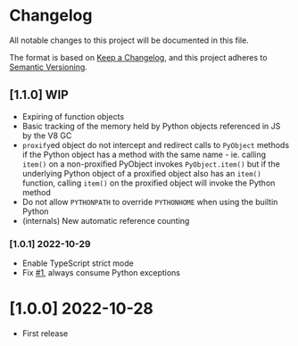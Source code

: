 # Changelog

All notable changes to this project will be documented in this file.

The format is based on [Keep a Changelog](https://keepachangelog.com/en/1.0.0/),
and this project adheres to [Semantic Versioning](https://semver.org/spec/v2.0.0.html).

## [1.1.0] WIP

- Expiring of function objects
- Basic tracking of the memory held by Python objects referenced in JS by the V8 GC
- `proxify`ed object do not intercept and redirect calls to `PyObject` methods if the Python object has a method with the same name - ie. calling `item()` on a non-proxified PyObject invokes `PyObject.item()` but if the underlying Python object of a proxified object also has an `item()` function, calling `item()` on the proxified object will invoke the Python method
- Do not allow `PYTHONPATH` to override `PYTHONHOME` when using the builtin Python
- (internals) New automatic reference counting

### [1.0.1] 2022-10-29

- Enable TypeScript strict mode
- Fix [#1](https://github.com/mmomtchev/pymport/issues/1), always consume Python exceptions

# [1.0.0] 2022-10-28

- First release

